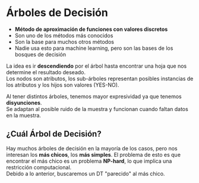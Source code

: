# Árboles de Decisión

- **Método de aproximación de funciones con valores discretos**
- Son uno de los métodos más conocidos
- Son la base para muchos otros métodos
- Nadie usa esto para machine learning, pero son las bases de los bosques de decisión

La idea es ir **descendiendo** por el árbol hasta encontrar una hoja que nos determine el resultado deseado.  
Los nodos son atributos, los sub-árboles representan posibles instancias de los atributos y los hijos son valores (YES-NO).

Al tener distintos árboles, tenemos mayor expresividad ya que tenemos **disyunciones**.  
Se adaptan al posible ruido de la muestra y funcionan cuando faltan datos en la muestra.

## ¿Cuál Árbol de Decisión?

Hay muchos árboles de decisión en la mayoría de los casos, pero nos interesan los **más chicos**, los **más simples**. El problema de esto es que encontrar el más chico es un problema **NP-hard**, lo que implica una restricción computacional.  
Debido a lo anterior, buscaremos un DT "parecido" al más chico.

